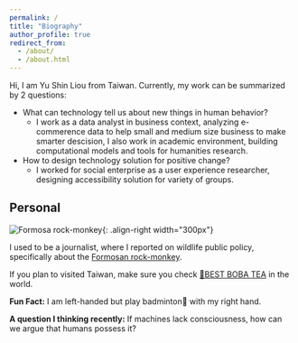 ```yaml
---
permalink: /
title: "Biography"
author_profile: true
redirect_from: 
  - /about/
  - /about.html
---
```


Hi, I am Yu Shin Liou from Taiwan. Currently, my work can be summarized by 2 questions:

* What can technology tell us about new things in human behavior?
  * I work as a data analyst in business context, analyzing e-commerence data to help small and medium size business to make smarter descision, I also work in academic environment, building computational models and tools for humanities research.
* How to design technology solution for positive change?
  * I worked for social enterprise as a user experience researcher, designing accessibility solution for variety of groups. 

## Personal
<!-- <div align="right">
  <img src="/images/monkey.png">
</div> -->
<!-- width="指定寬度" height="指定高度" alt="圖片描述" -->
![Formosa rock-monkey](/images/monkey.png){: .align-right width="300px"}

I used to be a journalist, where I reported on wildlife public policy, specifically about the [Formosan rock-monkey](https://e-info.org.tw/search/google/%E5%8A%89%E7%BE%BD%E8%8A%AF#gsc.tab=0&gsc.q=%E5%8A%89%E7%BE%BD%E8%8A%AF).

If you plan to visited Taiwan, make sure you check [🧋BEST BOBA TEA](https://hackmd.io/E8eGG5XWTm26j6_nmUjaKQ?view) in the world. 


**Fun Fact:**
I am left-handed but play badminton🏸 with my right hand.

**A question I thinking recently:**
If machines lack consciousness, how can we argue that humans possess it?
